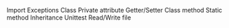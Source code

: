 Import
Exceptions
Class
Private attribute
Getter/Setter
Class method
Static method
Inheritance
Unittest
Read/Write file
